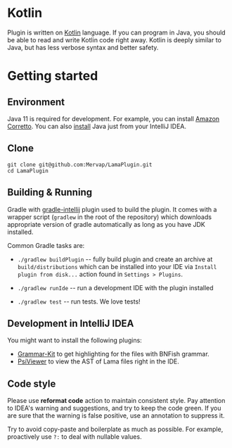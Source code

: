 # Kotlin

Plugin is written on [Kotlin](https://kotlinlang.org/) language. If you can program in Java, you should be able to read
and write Kotlin code right away. Kotlin is deeply similar to Java, but has less verbose syntax and better safety.

# Getting started

## Environment

Java 11 is required for development. For example, you can
install [Amazon Corretto](https://docs.aws.amazon.com/corretto/latest/corretto-11-ug/downloads-list.html). You can
also [install](https://www.jetbrains.com/help/idea/sdk.html#set-up-jdk) Java just from your IntelliJ IDEA.

## Clone

```
git clone git@github.com:Mervap/LamaPlugin.git
cd LamaPlugin
```

## Building & Running

Gradle with [gradle-intellij](https://github.com/JetBrains/gradle-intellij-plugin) plugin used to build the plugin. It
comes with a wrapper script (`gradlew` in the root of the repository) which downloads appropriate version of gradle
automatically as long as you have JDK installed.

Common Gradle tasks are:

- `./gradlew buildPlugin` -- fully build plugin and create an archive at
  `build/distributions` which can be installed into your IDE via `Install plugin from disk...` action found
  in `Settings > Plugins`.

- `./gradlew runIde` -- run a development IDE with the plugin installed

- `./gradlew test` -- run tests. We love tests!

## Development in IntelliJ IDEA

You might want to install the following plugins:

- [Grammar-Kit](https://plugins.jetbrains.com/plugin/6606-grammar-kit) to get highlighting for the files with BNFish grammar.
- [PsiViewer](https://plugins.jetbrains.com/plugin/227-psiviewer) to view the AST of Lama files right in the IDE.

## Code style

Please use **reformat code** action to maintain consistent style. Pay attention to IDEA's warning and suggestions, and
try to keep the code green. If you are sure that the warning is false positive, use an annotation to suppress it.

Try to avoid copy-paste and boilerplate as much as possible. For example, proactively use `?:` to deal with nullable
values.

